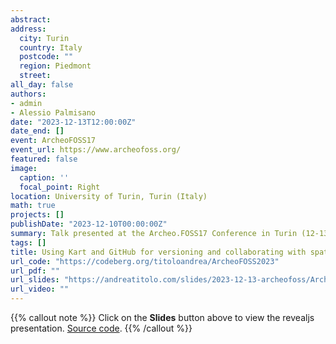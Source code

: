 ```yaml
---
abstract: 
address:
  city: Turin
  country: Italy
  postcode: ""
  region: Piedmont
  street: 
all_day: false
authors:
- admin
- Alessio Palmisano
date: "2023-12-13T12:00:00Z"
date_end: []
event: ArcheoFOSS17
event_url: https://www.archeofoss.org/
featured: false
image:
  caption: ''
  focal_point: Right
location: University of Turin, Turin (Italy)
math: true
projects: []
publishDate: "2023-12-10T00:00:00Z"
summary: Talk presented at the Archeo.FOSS17 Conference in Turin (12-13 December)). Slides made with Quarto and Revealjs.
tags: []
title: Using Kart and GitHub for versioning and collaborating with spatial data in archaeological research
url_code: "https://codeberg.org/titoloandrea/ArcheoFOSS2023"
url_pdf: ""
url_slides: "https://andreatitolo.com/slides/2023-12-13-archeofoss/ArcheoFOSS2023.html"
url_video: ""
---
```


{{% callout note %}}
Click on the **Slides** button above to view the revealjs presentation. [Source code](https://codeberg.org/titoloandrea/ArcheoFOSS2023).
{{% /callout %}}
